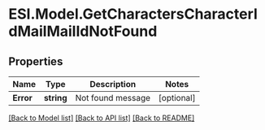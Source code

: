 # ESI.Model.GetCharactersCharacterIdMailMailIdNotFound
## Properties

Name | Type | Description | Notes
------------ | ------------- | ------------- | -------------
**Error** | **string** | Not found message | [optional] 

[[Back to Model list]](../README.md#documentation-for-models) [[Back to API list]](../README.md#documentation-for-api-endpoints) [[Back to README]](../README.md)

